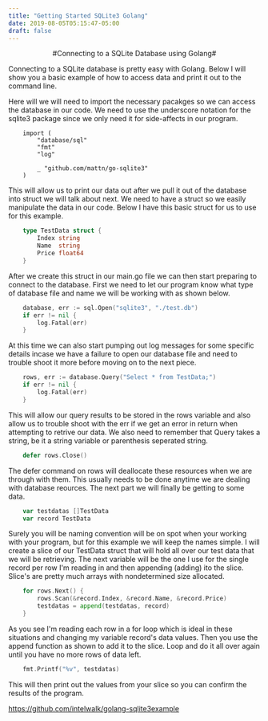 ```yaml
---
title: "Getting Started SQLite3 Golang"
date: 2019-08-05T05:15:47-05:00
draft: false
---
```

<center>#Connecting to a  SQLite Database using Golang#</center>

Connecting to a SQLite database is pretty easy with Golang.  Below I will show you a basic example of how to access data and print it out to the command line.

Here will we will need to import the necessary pacakges so we can access the database in our code.  We need to use the underscore notation for the sqlite3 package since we only need it for side-affects in our program.

```
    import (
	    "database/sql"
	    "fmt"
	    "log"

	    _ "github.com/mattn/go-sqlite3"
    )
```
This will allow us to print our data out after we pull it out of the database into struct we will talk about next.  We need to have a struct so we easily manipulate the data in our code.  Below I have this basic struct for us to use for this example.

```go
    type TestData struct {
	    Index string
	    Name  string
	    Price float64
    }
```

After we create this struct in our main.go file we can then start preparing to connect to the database. First we need to let our program know what type of database file and name we will be working with as shown below.

```go
    database, err := sql.Open("sqlite3", "./test.db")
	if err != nil {
		log.Fatal(err)
	}
```

At this time we can also start pumping out log messages for some specific details incase we have a failure to open our database file and need to trouble shoot it more before moving on to the next piece.

```go
    rows, err := database.Query("Select * from TestData;")
	if err != nil {
		log.Fatal(err)
	}
```
This will allow our query results to be stored in the rows variable and also allow us to trouble shoot with the err if we get an error in return when attempting to retrive our data.  We also need to remember that Query takes a string, be it a string variable or parenthesis seperated string.

```go
    defer rows.Close()
```
The defer command on rows will deallocate these resources when we are through with them.  This usually needs to be done anytime we are dealing with database reources.  The next part we will finally be getting to some data.

```go
    var testdatas []TestData
    var record TestData
```

Surely you will be naming convention will be on spot when your working with your program, but for this example we will keep the names simple.  I will create a slice of our TestData struct that will hold all over our test data that we will be retrieving.  The next variable will be the one I use for the single record per row I'm reading in and then appending (adding) ito the slice.  Slice's are pretty much arrays with nondetermined size allocated.

```go
    for rows.Next() {
		rows.Scan(&record.Index, &record.Name, &record.Price)
		testdatas = append(testdatas, record)
	}
```
As you see I'm reading each row in a for loop which is ideal in these situations and changing my variable record's data values.  Then you use the append function as shown to add it to the slice.  Loop and do it all over again until you have no more rows of data left.

```go
    fmt.Printf("%v", testdatas)

```
This will then print out the values from your slice so you can confirm the results of the program.

https://github.com/intelwalk/golang-sqlite3example